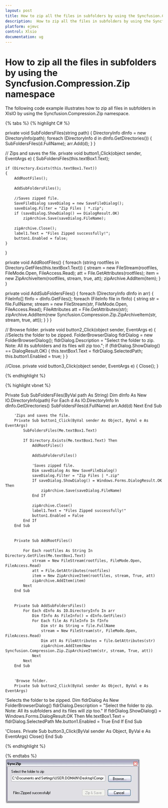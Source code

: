 ```yaml
---
layout: post
title: How to zip all the files in subfolders by using the Syncfusion.Compression.Zip namespace | XlsIO | ASP.NET MVC | Syncfusion
description:  How to zip all the files in subfolders by using the Syncfusion.Compression.Zip namespace
platform: ejmvc
control: Xlsio
documentation: ug
---
```


# How to zip all the files in subfolders by using the Syncfusion.Compression.Zip namespace

The following code example illustrates how to zip all files in subfolders in XlsIO by using the Syncfusion.Compression.Zip namespace.

{% tabs %} 
{% highlight C# %}

private void SubFoldersFiles(string path)
{
    DirectoryInfo dInfo = new DirectoryInfo(path);
    foreach (DirectoryInfo d in dInfo.GetDirectories())
    {
        SubFoldersFiles(d.FullName);
        arr.Add(d);
    }
}
 
// Zips and saves the file.
private void button1_Click(object sender, EventArgs e)
{
    SubFoldersFiles(this.textBox1.Text);
 
    if (Directory.Exists(this.textBox1.Text))
    {
        AddRootFiles();
 
        AddSubFoldersFiles();
 
        //Saves zipped file.
        SaveFileDialog saveDialog = new SaveFileDialog();
        saveDialog.Filter = "Zip Files | *.zip";
        if (saveDialog.ShowDialog() == DialogResult.OK)
            zipArchive.Save(saveDialog.FileName);
 
        zipArchive.Close();
        label1.Text = "Files Zipped successfully!";
        button1.Enabled = false;
    }
}
 
private void AddRootFiles()
{
    foreach (string rootfiles in Directory.GetFiles(this.textBox1.Text))
    {
        stream = new FileStream(rootfiles, FileMode.Open, FileAccess.Read);
        att = File.GetAttributes(rootfiles);
        item = new ZipArchiveItem(rootfiles, stream, true, att);
        zipArchive.AddItem(item);
    }
}
 
private void AddSubFoldersFiles()
{
    foreach (DirectoryInfo dInfo in arr)
    {
        FileInfo[] fInfo = dInfo.GetFiles();
        foreach (FileInfo file in fInfo)
        {
            string str = file.FullName;
            stream = new FileStream(str, FileMode.Open, FileAccess.Read);
            FileAttributes att = File.GetAttributes(str);
            zipArchive.AddItem(new Syncfusion.Compression.Zip.ZipArchiveItem(str, stream, true, att));
        }
    }
}
 
// Browse folder.
private void button2_Click(object sender, EventArgs e)
{
//Selects the folder to be zipped.
    FolderBrowserDialog fldrDialog = new FolderBrowserDialog();
    fldrDialog.Description = "Select the folder to zip. Note: All its subfolders and its files will zip too.";
    if (fldrDialog.ShowDialog() == DialogResult.OK)
    {
        this.textBox1.Text = fldrDialog.SelectedPath;
        this.button1.Enabled = true;
    }
}
 
//Close.
private void button3_Click(object sender, EventArgs e)
{
    Close();
}

{% endhighlight %}

{% highlight vbnet %}

  Private Sub SubFoldersFiles(ByVal path As String)
            Dim dInfo As New IO.DirectoryInfo(path)
            For Each d As IO.DirectoryInfo In dInfo.GetDirectories()
                SubFoldersFiles(d.FullName)
                arr.Add(d)
            Next
        End Sub
 
 
        'Zips and saves the file.
        Private Sub button1_Click(ByVal sender As Object, ByVal e As     EventArgs)
            SubFoldersFiles(Me.textBox1.Text)
 
            If Directory.Exists(Me.textBox1.Text) Then
                AddRootFiles()
 
                AddSubFoldersFiles()
 
                'Saves zipped file.
                Dim saveDialog As New SaveFileDialog()
                saveDialog.Filter = "Zip Files | *.zip"
                If saveDialog.ShowDialog() = Windows.Forms.DialogResult.OK Then
                    zipArchive.Save(saveDialog.FileName)
                End If
 
                zipArchive.Close()
                label1.Text = "Files Zipped successfully!"
                button1.Enabled = False
            End If
        End Sub
 
 
        Private Sub AddRootFiles()
 
            For Each rootfiles As String In Directory.GetFiles(Me.textBox1.Text)
                stream = New FileStream(rootfiles, FileMode.Open, FileAccess.Read)
                att = File.GetAttributes(rootfiles)
                item = New ZipArchiveItem(rootfiles, stream, True, att)
                zipArchive.AddItem(item)
            Next
        End Sub
 
 
        Private Sub AddSubFoldersFiles()
            For Each dInfo As IO.DirectoryInfo In arr
                Dim fInfo As FileInfo() = dInfo.GetFiles()
                For Each file As FileInfo In fInfo
                    Dim str As String = file.FullName
                    stream = New FileStream(str, FileMode.Open, FileAccess.Read)
                    Dim att As FileAttributes = file.GetAttributes(str)
                    zipArchive.AddItem(New Syncfusion.Compression.Zip.ZipArchiveItem(str, stream, True, att))
                Next
            Next
        End Sub
 
 
        'Browse folder.
        Private Sub button2_Click(ByVal sender As Object, ByVal e As EventArgs)
'Selects the folder to be zipped.
            Dim fldrDialog As New FolderBrowserDialog()
            fldrDialog.Description = "Select the folder to zip. Note: All its subfolders and its files will zip too."
            If fldrDialog.ShowDialog() = Windows.Forms.DialogResult.OK Then
                Me.textBox1.Text = fldrDialog.SelectedPath
                Me.button1.Enabled = True
            End If
        End Sub
 
 
'Closes.
        Private Sub button3_Click(ByVal sender As Object, ByVal e As EventArgs)
            Close()
        End Sub

{% endhighlight %}

{% endtabs %}
![](FAQ_images/FAQ_img2.png)